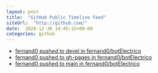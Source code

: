 ```yaml
---
layout: post
title:  "GitHub Public Timeline Feed"
siteUrl:  "http://github.com/"
date:  2024-12-30 14:45:15+00:00
categories: github
---
```

*  [fernand0 pushed to devel in fernand0/botElectrico](https://github.com/fernand0/botElectrico/compare/f484520857...bbc27de3e3)
*  [fernand0 pushed to gh-pages in fernand0/botElectrico](https://github.com/fernand0/botElectrico/compare/75e0681bcd...6c7bac819b)
*  [fernand0 pushed to main in fernand0/botElectrico](https://github.com/fernand0/botElectrico/compare/e504c59bfc...775b42b12d)
